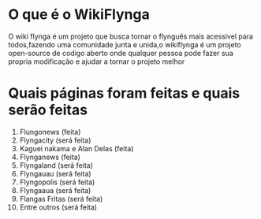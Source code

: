 # O que é o WikiFlynga
O wiki flynga é um projeto que busca tornar o flynguês mais acessivel para todos,fazendo uma comunidade junta e unida,o wikiflynga é um projeto open-source de codigo aberto onde
qualquer pessoa pode fazer sua propria modificação e ajudar a tornar o projeto melhor

# Quais páginas foram feitas e quais serão feitas

1. Flungonews (feita)
2. Flyngacity (será feita)
3. Kaguei nakama e Alan Delas (feita)
4. Flynganews (feita)
5. Flyngaland (será feita)
6. Flyngauau (será feita)
7. Flyngopolis (será feita)
8. Flyngaaua (será feita)
9. Flangas Fritas (será feita)
10. Entre outros (será feita)
